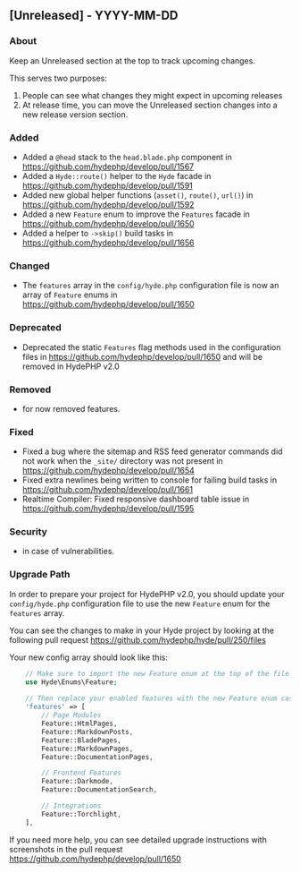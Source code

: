 ## [Unreleased] - YYYY-MM-DD

### About

Keep an Unreleased section at the top to track upcoming changes.

This serves two purposes:

1. People can see what changes they might expect in upcoming releases
2. At release time, you can move the Unreleased section changes into a new release version section.

### Added
- Added a `@head` stack to the `head.blade.php` component in https://github.com/hydephp/develop/pull/1567
- Added a `Hyde::route()` helper to the `Hyde` facade in https://github.com/hydephp/develop/pull/1591
- Added new global helper functions (`asset()`, `route()`, `url()`) in https://github.com/hydephp/develop/pull/1592
- Added a new `Feature` enum to improve the `Features` facade in https://github.com/hydephp/develop/pull/1650
- Added a helper to `->skip()` build tasks in https://github.com/hydephp/develop/pull/1656

### Changed
- The `features` array in the `config/hyde.php` configuration file is now an array of `Feature` enums in https://github.com/hydephp/develop/pull/1650

### Deprecated
- Deprecated the static `Features` flag methods used in the configuration files in https://github.com/hydephp/develop/pull/1650 and will be removed in HydePHP v2.0

### Removed
- for now removed features.

### Fixed
- Fixed a bug where the sitemap and RSS feed generator commands did not work when the `_site/` directory was not present in https://github.com/hydephp/develop/pull/1654
- Fixed extra newlines being written to console for failing build tasks in https://github.com/hydephp/develop/pull/1661
- Realtime Compiler: Fixed responsive dashboard table issue in https://github.com/hydephp/develop/pull/1595

### Security
- in case of vulnerabilities.

### Upgrade Path

In order to prepare your project for HydePHP v2.0, you should update your `config/hyde.php` configuration file to use the new `Feature` enum for the `features` array.

You can see the changes to make in your Hyde project by looking at the following pull request https://github.com/hydephp/hyde/pull/250/files

Your new config array should look like this:

```php
    // Make sure to import the new Feature enum at the top of the file 
    use Hyde\Enums\Feature;
    
    // Then replace your enabled features with the new Feature enum cases
    'features' => [
        // Page Modules
        Feature::HtmlPages,
        Feature::MarkdownPosts,
        Feature::BladePages,
        Feature::MarkdownPages,
        Feature::DocumentationPages,

        // Frontend Features
        Feature::Darkmode,
        Feature::DocumentationSearch,

        // Integrations
        Feature::Torchlight,
    ],
```

If you need more help, you can see detailed upgrade instructions with screenshots in the pull request https://github.com/hydephp/develop/pull/1650
